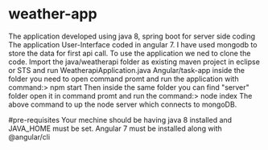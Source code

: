 # weather-app
The application developed using java 8, spring boot for server side coding
The application User-Interface coded in angular 7.
I have used mongodb to store the data for first api call.
To use the application we ned to clone the code.
Import the java/weatherapi folder as existing maven project in eclipse or STS and run WeatherapiApplication.java
Angular/task-app inside the folder you need to open command promt and run the application with command:> npm start
Then inside the same folder you can find "server" folder open it in command promt and run the command:> node index
The above command to up the node server which connects to mongoDB.

#pre-requisites
Your mechine should be having java 8 installed and JAVA_HOME must be set.
Angular 7 must be installed along with @angular/cli
